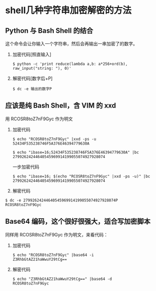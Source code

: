 # shell几种字符串加密解密的方法

## Python 与 Bash Shell 的结合

这个命令会让你输入一个字符串，然后会再输出一串加密了的数字。

1. 加密代码[照直输入]

   ```shell
   $ python -c 'print reduce(lambda a,b: a*256+ord(b), raw_input("string: "), 0)'
   ```

2. 解密代码[数字后+P]

   ```shell
   $ dc -e 输出的数字P
   ```

   

## 应该是纯 Bash Shell，含 VIM 的 xxd

用 RCOSR8toZ7nF9Gyc 作为明文

1. 加密代码

   ```shell
   $ echo "RCOSR8toZ7nF9Gyc" |xxd -ps -u
   52434F535238746F5A376E46394779630A
   
   $ echo "ibase=16;52434F535238746F5A376E46394779630A" |bc
   27992624244640545969914199055074927928074
   ```

   一步加密代码

   ```shell
   $ echo "ibase=16; $(echo "RCOSR8toZ7nF9Gyc" |xxd -ps -u)" |bc
   27992624244640545969914199055074927928074
   ```

2.  解密代码

   ```shell
   $ dc -e 27992624244640545969914199055074927928074P
   RCOSR8toZ7nF9Gyc
   ```

   

## Base64 编码，这个很好很强大，适合写加密脚本

同样用 RCOSR8toZ7nF9Gyc 作为明文，来看代码：

1. 加密代码

   ```shell
   $ echo "RCOSR8toZ7nF9Gyc" |base64 -i
   Z3RhbGtAZ21haWwuY29tCg==
   ```

2. 解密代码

   ```shell
   $ echo "Z3RhbGtAZ21haWwuY29tCg==" |base64 -d
   RCOSR8toZ7nF9Gyc
   ```

   